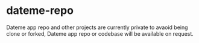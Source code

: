 # dateme-repo
Dateme app repo and other projects are currently private to avaoid being clone or forked, Dateme app repo or codebase will be available on request.
